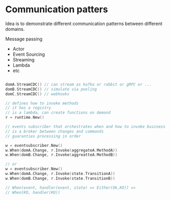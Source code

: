 # Communication patters

Idea is to demonstrate different communication patterns between different domains.

Message passing
- Actor
- Event Sourcing
- Streaming
- Lambda
- etc

```go

domA.StreamCDC() // can stream as kafka or rabbit or gRPC or ...
domB.StreamCDC() // simulate via pooling
domC.StreamCDC() // webhooks

// defines how to invoke methods
// it has a registry
// is a lambda, can create functions on demand
r = runtime.New()

// events subscriber that orchestrates when and how to invoke business logic
// is a broker between changes and commands
// guaranties processing in order

w = eventsubscriber.New()
w.When(domA.Change, r.Invoke(aggregateA.MethodA))
w.When(domB.Change, r.Invoke(aggreatteA.MethodB))

// or
w = eventsubscriber.New()
w.When(domA.Change, r.Invoke(state.TransitionA))
w.When(domB.Change, r.Invoke(state.TransitionB))

// When(event, handler(event, state) => Either(Ok,KO)) =>
// When(KO, handler(KO))
```
